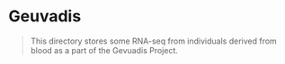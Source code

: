 # Geuvadis
> This directory stores some RNA-seq from individuals derived from blood as a part of the Gevuadis Project.
